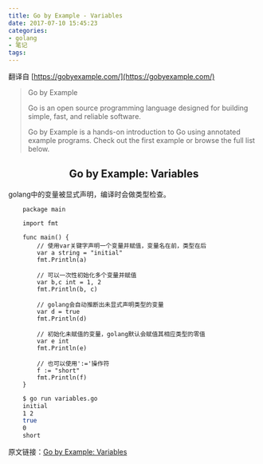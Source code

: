 ```yaml
---
title: Go by Example - Variables
date: 2017-07-10 15:45:23
categories:
- golang
- 笔记
tags:
---
```


翻译自 [https://gobyexample.com/](https://gobyexample.com/)

> Go by Example
> 
> Go is an open source programming language designed for building simple, fast, and reliable software.
> 
> Go by Example is a hands-on introduction to Go using annotated example programs. Check out the first example or browse the full list below.

## <center>Go by Example: Variables</center>

golang中的变量被显式声明，编译时会做类型检查。

```golang
    package main

    import fmt

    func main() {
        // 使用var关键字声明一个变量并赋值，变量名在前，类型在后
        var a string = "initial"
        fmt.Println(a)

        // 可以一次性初始化多个变量并赋值
        var b,c int = 1, 2
        fmt.Println(b, c)

        // golang会自动推断出未显式声明类型的变量
        var d = true
        fmt.Println(d)

        // 初始化未赋值的变量，golang默认会赋值其相应类型的零值
        var e int
        fmt.Println(e)

        // 也可以使用':='操作符
        f := "short"
        fmt.Println(f)
    }
```

```bash
    $ go run variables.go
    initial
    1 2
    true
    0
    short
```


原文链接：[Go by Example: Variables](https://gobyexample.com/variables)




